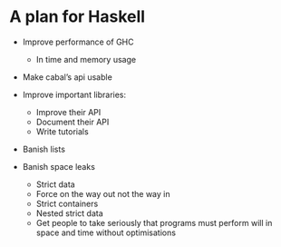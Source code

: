 # A plan for Haskell

* Improve performance of GHC
    * In time and memory usage

* Make cabal’s api usable

* Improve important libraries:
    * Improve their API
    * Document their API
    * Write tutorials

* Banish lists

* Banish space leaks
    * Strict data
    * Force on the way out not the way in
    * Strict containers
    * Nested strict data
    * Get people to take seriously that programs must perform will in
      space and time without optimisations
